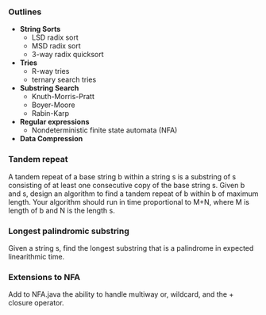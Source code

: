 
### Outlines

* **String Sorts**
  * LSD radix sort
  * MSD radix sort
  * 3-way radix quicksort
* **Tries**
  * R-way tries
  * ternary search tries
* **Substring Search**
  * Knuth-Morris-Pratt
  * Boyer-Moore
  * Rabin-Karp
* **Regular expressions**
  * Nondeterministic finite state automata (NFA)
* **Data Compression**

### Tandem repeat

A tandem repeat of a base string b within a string s is a substring of s consisting of
at least one consecutive copy of the base string s. Given b and s, design an algorithm
to find a tandem repeat of b within b of maximum length. Your algorithm should run
in time proportional to M+N, where M is length of b and N is the length s.

### Longest palindromic substring

Given a string s, find the longest substring that is a palindrome in expected linearithmic time.

### Extensions to NFA

Add to NFA.java the ability to handle multiway or, wildcard, and the + closure operator.
